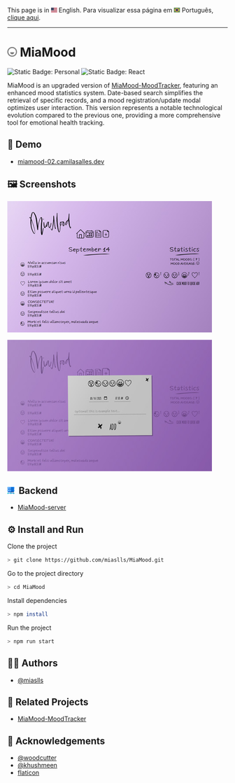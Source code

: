 This page is in <img src="assets/img/flag-en.png" width="14" alt="English"> English.
Para visualizar essa página em <img src="assets/img/flag-pt-br.png" width="14" alt="Português"> Português, [clique aqui](./README-ptbr.md).

---

# <img src="assets/img/logo.png" width="22" alt="Project logo"> MiaMood

![Static Badge: Personal](https://img.shields.io/badge/personal-mediumpurple)
![Static Badge: React](https://img.shields.io/badge/React-5a5a5a?logo=react)

MiaMood is an upgraded version of [MiaMood-MoodTracker](https://github.com/miaslls/MiaMood-MoodTracker#readme), featuring an enhanced mood statistics system. Date-based search simplifies the retrieval of specific records, and a mood registration/update modal optimizes user interaction. This version represents a notable technological evolution compared to the previous one, providing a more comprehensive tool for emotional health tracking.

## 🔗 Demo

- [miamood-02.camilasalles.dev](https://miamood-02.camilasalles.dev/)

## 🖼️ Screenshots

[<img src="assets/img/thumb-01.jpg" alt="MiaMood App Screenshot">](assets/img/screenshot-01.jpg)

[<img src="assets/img/thumb-02.jpg" alt="MiaMood App Screenshot">](assets/img/screenshot-02.jpg)

## <img src="assets/img/server.png" width="16" alt="Server icon">&nbsp; Backend

- [MiaMood-server](https://github.com/miaslls/MiaMood-server#readme)

## ⚙️ Install and Run

Clone the project

```bash
> git clone https://github.com/miaslls/MiaMood.git
```

Go to the project directory

```bash
> cd MiaMood
```

Install dependencies

```bash
> npm install
```

Run the project

```bash
> npm run start
```

## 👩‍💻 Authors

- [@miaslls](https://www.github.com/miaslls)

## 📑 Related Projects

- [MiaMood-MoodTracker](https://github.com/miaslls/MiaMood-MoodTracker#readme)

## 🫶 Acknowledgements

- [@woodcutter](https://www.dafont.com/es/woodcutter-manero.d3980)
- [@khushmeen](https://khushmeen.com/icons)
- [flaticon](https://www.flaticon.com/)
